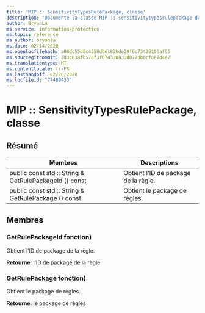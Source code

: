 ```yaml
---
title: 'MIP :: SensitivityTypesRulePackage, classe'
description: 'Documente la classe MIP :: sensitivitytypesrulepackage du kit de développement logiciel (SDK) Microsoft Information Protection (MIP).'
author: BryanLa
ms.service: information-protection
ms.topic: reference
ms.author: bryanla
ms.date: 02/14/2020
ms.openlocfilehash: a00dc55d8c4250db6c83bde29f0c73436196af95
ms.sourcegitcommit: 2d3c638fb576f3f074330a33d077db0cf0e7d4e7
ms.translationtype: MT
ms.contentlocale: fr-FR
ms.lasthandoff: 02/20/2020
ms.locfileid: "77489433"
---
```

# <a name="class-mipsensitivitytypesrulepackage"></a>MIP :: SensitivityTypesRulePackage, classe 
  
## <a name="summary"></a>Résumé
 Membres                        | Descriptions                                
--------------------------------|---------------------------------------------
public const std :: String & GetRulePackageId () const  |  Obtient l’ID de package de la règle.
public const std :: String & GetRulePackage () const  |  Obtient le package de règles.
  
## <a name="members"></a>Membres
  
### <a name="getrulepackageid-function"></a>GetRulePackageId fonction)
Obtient l’ID de package de la règle.

  
**Retourne**: l’ID de package de la règle
  
### <a name="getrulepackage-function"></a>GetRulePackage fonction)
Obtient le package de règles.

  
**Retourne**: le package de règles